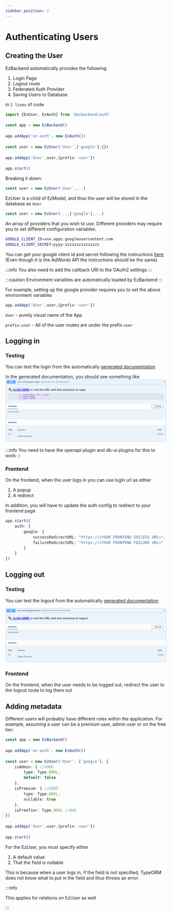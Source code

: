 ```yaml
---
sidebar_position: 2
---
```


# Authenticating Users

## Creating the User

EzBackend automatically provides the following:
1. Login Page
1. Logout route
1. Federated Auth Provider
1. Saving Users to Database

in `2 lines` of code

```ts {5-7}
import {EzUser, EzAuth} from '@ezbackend/auth'

const app = new EzBackend()

app.addApp('ez-auth', new EzAuth())

const user = new EzUser('User',['google'],{})

app.addApp('User',user,{prefix:'user'})

app.start()
```

Breaking it down:

```ts
const user = new EzUser('User',...)
```

EzUser is a child of EzModel, and thus the user will be stored in the database as `User`

```ts
const user = new EzUser(...,['google'],...)
```

An array of providers that you wish to use. Different providers may require you to set different configuration variables.

```bash
GOOGLE_CLIENT_ID=xxx.apps.googleusercontent.com
GOOGLE_CLIENT_SECRET=yyyy-zzzzzzzzzzzzzzz
```

You can get your google client id and secret following the instructions [here](https://developers.google.com/adwords/api/docs/guides/authentication#webapp) (Even though it is the AdWords API the instructions should be the same)

:::info
You also need to add the callback URI to the OAuth2 settings
:::

:::caution
Environment variables are automatically loaded by EzBackend
:::

For example, setting up the google provider requires you to set the above environment variables

<!-- TODO: Consider if loading environment variables automatically is a good idea (consider load order as well) -->

```ts
app.addApp('User',user,{prefix:'user'})
```

`User` - purely visual name of the App

`prefix:user` - All of the user routes are under the prefix `user`

## Logging in

### Testing

You can test the login from the automatically [generated documentation](http://localhost:8000/docs/static/index.html#/default/get_user_auth_google_login)

In the generated documentation, you should see something like
![sample-login](sample-login.png)

:::info
You need to have the openapi plugin and db-ui plugins for this to work
:::

### Frontend

On the frontend, when the user logs in you can use login url as either
<!-- TODO: Check if the popup method really works -->
1. A popup
1. A redirect

In addition, you will have to update the auth config to redirect to your frontend page

```ts
app.start({
    auth: {
        google: {
            successRedirectURL: "https://<YOUR FRONTEND SUCCESS URL>",
            failureRedirectURL: "https://<YOUR FRONTEND FAILURE URL>"
        }
    }
})
```

## Logging out

### Testing

You can test the logout from the automatically [generated documentation](http://localhost:8000/docs/static/index.html#/default/get_user_auth_google_logout)

![sample-logout](sample-logout.png)

### Frontend

On the frontend, when the user needs to be logged out, redirect the user to the logout route to log them out

<!-- TODO: Code examples for frontend -->

## Adding metadata

Different users will probably have different roles within the application. For example, assuming a user can be a premium user, admin user or on the free tier:

```ts
const app = new EzBackend()

app.addApp('ez-auth', new EzAuth())

const user = new EzUser('User', ['google'], {
    isAdmin: { //GOOD
        type: Type.BOOL,
        default: false
    },
    isPremium: { //GOOD
        type: Type.BOOL,
        nullable: true
    },
    isFreeTier: Type.BOOL //BAD
})

app.addApp('User',user,{prefix:'user'})

app.start()
```

For the EzUser, you must specify either
1. A default value
1. That the field is nullable

This is because when a user logs in, if the field is not specified, TypeORM does not know what to put in the field and thus throws an error.

:::info

This applies for relations on EzUser as well

:::

<!-- TODO: Create test cases for relations on EzUser -->